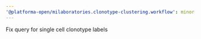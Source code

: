 ```yaml
---
'@platforma-open/milaboratories.clonotype-clustering.workflow': minor
---
```


Fix query for single cell clonotype labels
